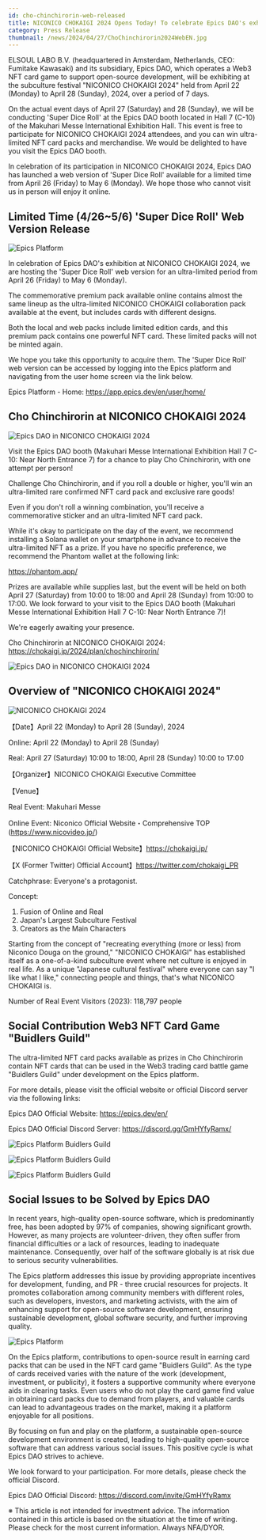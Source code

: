 ```yaml
---
id: cho-chinchirorin-web-released
title: NICONICO CHOKAIGI 2024 Opens Today! To celebrate Epics DAO's exhibition, we're launching a limited-time 'Super Dice Roll' Web Version!
category: Press Release
thumbnail: /news/2024/04/27/ChoChinchirorin2024WebEN.jpg
---
```


ELSOUL LABO B.V. (headquartered in Amsterdam, Netherlands, CEO: Fumitake
Kawasaki) and its subsidiary, Epics DAO, which operates a Web3 NFT card game to
support open-source development, will be exhibiting at the subculture festival
"NICONICO CHOKAIGI 2024" held from April 22 (Monday) to April 28 (Sunday), 2024,
over a period of 7 days.

On the actual event days of April 27 (Saturday) and 28 (Sunday), we will be
conducting 'Super Dice Roll' at the Epics DAO booth located in Hall 7 (C-10) of
the Makuhari Messe International Exhibition Hall. This event is free to
participate for NICONICO CHOKAIGI 2024 attendees, and you can win ultra-limited
NFT card packs and merchandise. We would be delighted to have you visit the
Epics DAO booth.

In celebration of its participation in NICONICO CHOKAIGI 2024, Epics DAO has
launched a web version of 'Super Dice Roll' available for a limited time from
April 26 (Friday) to May 6 (Monday). We hope those who cannot visit us in person
will enjoy it online.

## Limited Time (4/26~5/6) 'Super Dice Roll' Web Version Release

![Epics Platform](/news/2024/04/27/ChoChinchirorinWebEN.jpg)

In celebration of Epics DAO's exhibition at NICONICO CHOKAIGI 2024, we are
hosting the 'Super Dice Roll' web version for an ultra-limited period from April
26 (Friday) to May 6 (Monday).

The commemorative premium pack available online contains almost the same lineup
as the ultra-limited NICONICO CHOKAIGI collaboration pack available at the
event, but includes cards with different designs.

Both the local and web packs include limited edition cards, and this premium
pack contains one powerful NFT card. These limited packs will not be minted
again.

We hope you take this opportunity to acquire them. The 'Super Dice Roll' web
version can be accessed by logging into the Epics platform and navigating from
the user home screen via the link below.

Epics Platform - Home: https://app.epics.dev/en/user/home/

## Cho Chinchirorin at NICONICO CHOKAIGI 2024

![Epics DAO in NICONICO CHOKAIGI 2024](/news/2024/04/27/NicoNicoChokaigi2024EpicsDAOprepare.jpg)

Visit the Epics DAO booth (Makuhari Messe International Exhibition Hall 7 C-10:
Near North Entrance 7) for a chance to play Cho Chinchirorin, with one attempt
per person!

Challenge Cho Chinchirorin, and if you roll a double or higher, you'll win an
ultra-limited rare confirmed NFT card pack and exclusive rare goods!

Even if you don't roll a winning combination, you'll receive a commemorative
sticker and an ultra-limited NFT card pack.

While it's okay to participate on the day of the event, we recommend installing
a Solana wallet on your smartphone in advance to receive the ultra-limited NFT
as a prize. If you have no specific preference, we recommend the Phantom wallet
at the following link:

https://phantom.app/

Prizes are available while supplies last, but the event will be held on both
April 27 (Saturday) from 10:00 to 18:00 and April 28 (Sunday) from 10:00 to
17:00. We look forward to your visit to the Epics DAO booth (Makuhari Messe
International Exhibition Hall 7 C-10: Near North Entrance 7)!

We're eagerly awaiting your presence.

Cho Chinchirorin at NICONICO CHOKAIGI 2024:
https://chokaigi.jp/2024/plan/chochinchirorin/

![Epics DAO in NICONICO CHOKAIGI 2024](/news/2024/04/27/ChoChinchirorin.jpg)

## Overview of "NICONICO CHOKAIGI 2024"

![NICONICO CHOKAIGI 2024](/news/2024/04/23/NicoCho2024Key.jpg)

【Date】April 22 (Monday) to April 28 (Sunday), 2024

Online: April 22 (Monday) to April 28 (Sunday)

Real: April 27 (Saturday) 10:00 to 18:00, April 28 (Sunday) 10:00 to 17:00

【Organizer】NICONICO CHOKAIGI Executive Committee

【Venue】

Real Event: Makuhari Messe

Online Event: Niconico Official Website・Comprehensive TOP
(https://www.nicovideo.jp/)

【NICONICO CHOKAIGI Official Website】https://chokaigi.jp/

【X (Former Twitter) Official Account】https://twitter.com/chokaigi_PR

Catchphrase: Everyone's a protagonist.

Concept:

1. Fusion of Online and Real
2. Japan's Largest Subculture Festival
3. Creators as the Main Characters

Starting from the concept of "recreating everything (more or less) from Niconico
Douga on the ground," "NICONICO CHOKAIGI" has established itself as a
one-of-a-kind subculture event where net culture is enjoyed in real life. As a
unique "Japanese cultural festival" where everyone can say "I like what I like,"
connecting people and things, that's what NICONICO CHOKAIGI is.

Number of Real Event Visitors (2023): 118,797 people

## Social Contribution Web3 NFT Card Game "Buidlers Guild"

The ultra-limited NFT card packs available as prizes in Cho Chinchirorin contain
NFT cards that can be used in the Web3 trading card battle game "Buidlers Guild"
under development on the Epics platform.

For more details, please visit the official website or official Discord server
via the following links:

Epics DAO Official Website: https://epics.dev/en/

Epics DAO Official Discord Server: https://discord.gg/GmHYfyRamx/

![Epics Platform Buidlers Guild](/news/2024/04/19/BuidlersGuildFeaturedCardsInAlphaInvestorEN.jpg)

![Epics Platform Buidlers Guild](/news/2024/04/19/BuidlersGuildFeaturedCardsInAlphaDevEN.jpg)

![Epics Platform Buidlers Guild](/news/2024/04/19/BuidlersGuildFeaturedCardsInAlphaDegenEN.jpg)

## Social Issues to be Solved by Epics DAO

In recent years, high-quality open-source software, which is predominantly free,
has been adopted by 97% of companies, showing significant growth. However, as
many projects are volunteer-driven, they often suffer from financial
difficulties or a lack of resources, leading to inadequate maintenance.
Consequently, over half of the software globally is at risk due to serious
security vulnerabilities.

The Epics platform addresses this issue by providing appropriate incentives for
development, funding, and PR - three crucial resources for projects. It promotes
collaboration among community members with different roles, such as developers,
investors, and marketing activists, with the aim of enhancing support for
open-source software development, ensuring sustainable development, global
software security, and further improving quality.

![Epics Platform](/news/2024/03/12/EpicsPlatformEN.jpg)

On the Epics platform, contributions to open-source result in earning card packs
that can be used in the NFT card game "Buidlers Guild". As the type of cards
received varies with the nature of the work (development, investment, or
publicity), it fosters a supportive community where everyone aids in clearing
tasks. Even users who do not play the card game find value in obtaining card
packs due to demand from players, and valuable cards can lead to advantageous
trades on the market, making it a platform enjoyable for all positions.

By focusing on fun and play on the platform, a sustainable open-source
development environment is created, leading to high-quality open-source software
that can address various social issues. This positive cycle is what Epics DAO
strives to achieve.

We look forward to your participation. For more details, please check the
official Discord.

Epics DAO Official Discord: https://discord.com/invite/GmHYfyRamx

※ This article is not intended for investment advice. The information contained
in this article is based on the situation at the time of writing. Please check
for the most current information. Always NFA/DYOR.
